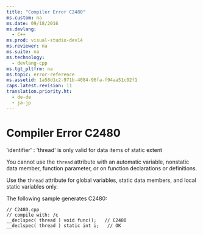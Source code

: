 ```yaml
---
title: "Compiler Error C2480"
ms.custom: na
ms.date: 09/18/2016
ms.devlang: 
  - C++
ms.prod: visual-studio-dev14
ms.reviewer: na
ms.suite: na
ms.technology: 
  - devlang-cpp
ms.tgt_pltfrm: na
ms.topic: error-reference
ms.assetid: 1a58d1c2-971b-4084-96fa-f94aa51c02f1
caps.latest.revision: 11
translation.priority.ht: 
  - de-de
  - ja-jp
---
```

# Compiler Error C2480
'identifier' : 'thread' is only valid for data items of static extent  
  
 You cannot use the `thread` attribute with an automatic variable, nonstatic data member, function parameter, or on function declarations or definitions.  
  
 Use the `thread` attribute for global variables, static data members, and local static variables only.  
  
 The following sample generates C2480:  
  
```  
// C2480.cpp  
// compile with: /c  
__declspec( thread ) void func();   // C2480  
__declspec( thread ) static int i;   // OK  
```